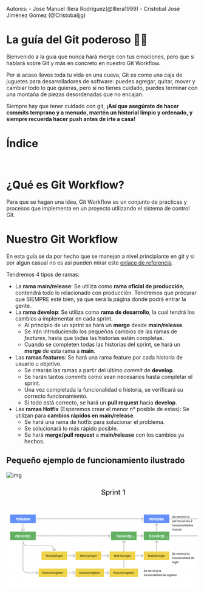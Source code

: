 Autores:
    - Jose Manuel Illera Rodríguez(@Illera1999)
    - Cristobal José Jiménez Gómez (@Cristobaljjg)

# La guía del Git poderoso 💪🏼

Bienvenido a la guía que nunca hará merge con tus emociones, pero que si hablará sobre Git y más en concreto en nuestro Git Workflow.

Por si acaso lleves toda tu vida en una cueva, Git es como una caja de juguetes para desarrolladores de software: puedes agregar, quitar, mover y cambiar todo lo que quieras, pero si no tienes cuidado, puedes terminar con una montaña de piezas desordenadas que no encajan.

Siempre hay que tener cuidado con git, **¡Así que asegúrate de hacer commits temprano y a menudo, mantén un historial limpio y ordenado, y siempre recuerda hacer push antes de irte a casa!**

# Índice

<br>

# ¿Qué es Git Workflow?

Para que se hagan una idea, Git Workflow es un conjunto de prácticas y procesos que implementa en un proyecto utilizando el sistema de control Git.

# Nuestro Git Workflow

En esta guía se da por hecho que se manejan a nivel principiante en git y si por algun casual no es asi pueden mirar este [enlace de referencia](https://git-scm.com/docs).

Tendremos 4 tipos de ramas:

* La **rama main/release**: Se utiliza como **rama oficial de producción**, contendrá todo lo relacionado con producción. Tendremos que procurar que SIEMPRE esté bien, ya que será la página donde podrá entrar la gente.
* La **rama develop**: Se utiliza como **rama de desarrollo**, la cual tendrá los cambios a implementar en cada sprint.
  * Al principio de un sprint se hará un **merge** desde **main/release**.
  * Se irán introduciendo los pequeños cambios de las ramas de *features*, hasta que todas las historias estén completas.
  * Cuando se completen todas las historias del sprint, se hará un **merge** de esta rama a **main**.
* Las **ramas features**: Se hará una rama feature por cada historia de usuario u objetivo.
  * Se crearán las ramas a partir del último *commit* de **develop**.
  * Se harán tantos *commits* como sean necesarios hasta completar el sprint.
  * Una vez completada la funcionalidad o historia, se verificará su correcto funcionamiento.
  * Si todo está correcto, se hará un **pull request** hacia **develop**.
* Las **ramas Hotfix** (Esperemos crear el menor nº posible de estas): Se utilizan para **cambios rápidos en main/release**.
  * Se hará una rama de hotfix para solucionar el problema.
  * Se solucionará lo más rápido posible.
  * Se hará **merge/pull request** a **main/release** con los cambios ya hechos.

## Pequeño ejemplo de funcionamiento ilustrado

![img](https://file+.vscode-resource.vscode-cdn.net/d%3A/Repositorios/documentation/workflows/assets/sprint1.png)![img](../assets/sprint1.png)

